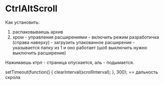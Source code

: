 # CtrlAltScroll

Как установить: 
1. распаковываешь архив
2. хром - управления расширениями - включить режим разработичка (справа наверху) - загрузить упакованное расширение - указывается папку из 1 и оно работает (шоб выключить нужно выключить расширение)

Нажимаешь ктрл - страница опускается, аль - подымается.

setTimeout(function() {
      clearInterval(scrollInterval);
    }, 300); == дальность скрола
